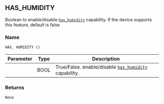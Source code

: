 ## HAS\_HUMIDITY

Boolean to enable/disable [`has_humidity`][1] capability. If the device supports this feature, default is false


### Name

`HAS_ HUMIDITY ()`


| Parameter | Type | Description                                                |
| --------- | ---- | ---------------------------------------------------------- |
|           | BOOL | True/False. enable/disable [`has_humidity`][2] capability. |


### Returns

`None`

[1]:	https://snap-one.github.io/docs-driverworks-proxyprotocol/#thermostat-capabilities
[2]:	https://snap-one.github.io/docs-driverworks-proxyprotocol/#thermostat-capabilities